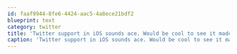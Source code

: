 ```yaml
---
id: faaf9944-8fe6-4424-aac5-4a8ece21bdf2
blueprint: text
category: twitter
title: 'Twitter support in iOS sounds ace. Would be cool to see it made generic so FB, flickr, etc could "plug in".'
caption: 'Twitter support in iOS sounds ace. Would be cool to see it made generic so FB, flickr, etc could "plug in".'
---
```

